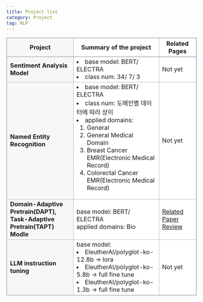 ```yaml
---
title: Project list
category: Project
tag: NLP
---
```


<html>
  <head>
    <style type="text/css">
      .line{border-bottom: 1px solid #BDB8C1;}
      .line2{border-bottom: 2px solid #BDB8C1;}
      .line3{border-bottom: 1px solid #BDB8C1; background-color: #F7F7F7;}
      .line4{border-bottom: 2px solid #BDB8C1; background-color: #F7F7F7;}
      table, th, td {
         border:1px solid #BDB8C1;
         background-color: #FFFFFF;
       }
    </style>
   </head>
   <body>
     <table style="border-collapse:collapse">
       <tr><th class="line4" bgcolor="#F8F7F9">Project</th><th class="line2">Summary of the project</th><th class="line2">Related Pages</th></tr>
       <tr><td class="line3"><strong>Sentiment Analysis Model</strong></td><td class="line"><li>base model: BERT/ ELECTRA</li><li>class num: 34/ 7/ 3</li></td><td class="line">Not yet</td></tr>
       <tr><td class="line3"><strong>Named Entity Recognition</strong></td><td class="line"><li>base model: BERT/ ELECTRA</li><li>class num: 도메인별 데이터에 따라 상이</li><li>applied domains:<ol><li>General</li><li>General Medical Domain</li><li>Breast Cancer EMR(Electronic Medical Record)</li><li>Colorectal Cancer EMR(Electronic Medical Record)</li></ol></td><td class="line">Not yet</td></tr>
       <tr><td class="line3"><strong>Domain-Adaptive Pretrain(DAPT),<br> Task-Adaptive Pretrain(TAPT) Modle</strong></td><td class="line">base model: BERT/ ELECTRA<br> applied domains: Bio</td><td class="line"><a href="https://finddme.github.io/natural%20language%20processing/2022/11/29/DAPT/">Related Paper Review</a></td></tr>
       <tr><td class="line3"><strong>LLM instruction tuning</strong></td><td class="line">base model:<li>EleutherAI/polyglot-ko-12.8b → lora</li><li>EleutherAI/polyglot-ko-5.8b → full fine tune</li><li>EleutherAI/polyglot-ko-1.3b → full fine tune</li></td><td class="line">Not yet</td></tr>
   </table>
 </body>
</html>




